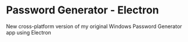 # Password Generator - Electron
 New cross-platform version of my original Windows Password Generator app using Electron
